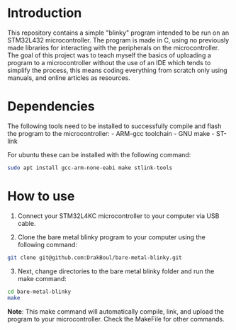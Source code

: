 # Introduction

This repository contains a simple "blinky" program intended to be run on an STM32L432 microcontroller. The program is made in C, using no previously made libraries for interacting with the peripherals on the microcontroller. The goal of this project was to teach myself the basics of uploading a program to a microcontroller without the use of an IDE which tends to simplify the process, this means coding everything from scratch only using manuals, and online articles as resources.

# Dependencies

The following tools need to be installed to successfully compile and flash the program to the microcontroller:
    - ARM-gcc toolchain
    - GNU make
    - ST-link

For ubuntu these can be installed with the following command:

``` bash
sudo apt install gcc-arm-none-eabi make stlink-tools
```


# How to use

1. Connect your STM32L4KC microcontroller to your computer via USB cable.

2. Clone the bare metal blinky program to your computer using the following command:

``` bash
git clone git@github.com:DrakBoul/bare-metal-blinky.git
```

3. Next, change directories to the bare metal blinky folder and run the make command:

``` bash
cd bare-metal-blinky
make
```

__Note__: This make command will automatically compile, link, and upload the program to your microcontroller. Check the MakeFile for other commands.

